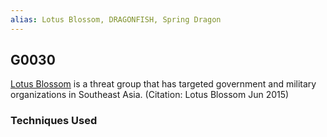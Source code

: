 ```yaml
---
alias: Lotus Blossom, DRAGONFISH, Spring Dragon
---
```


## G0030

[Lotus Blossom](https://attack.mitre.org/groups/G0030) is a threat group that has targeted government and military organizations in Southeast Asia. (Citation: Lotus Blossom Jun 2015)


### Techniques Used
